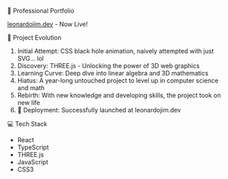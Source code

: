 🚀 Professional Portfolio

[leonardojim.dev](https://leonardojim.dev) - Now Live!

🌌 Project Evolution

1. Initial Attempt: CSS black hole animation, naively attempted with just SVG... lol
2. Discovery: THREE.js - Unlocking the power of 3D web graphics
3. Learning Curve: Deep dive into linear algebra and 3D mathematics
4. Hiatus: A year-long untouched project to level up in computer science and math
5. Rebirth: With new knowledge and developing skills, the project took on new life
6. 🎉 Deployment: Successfully launched at leonardojim.dev

💻 Tech Stack

- React
- TypeScript
- THREE.js
- JavaScript
- CSS3
